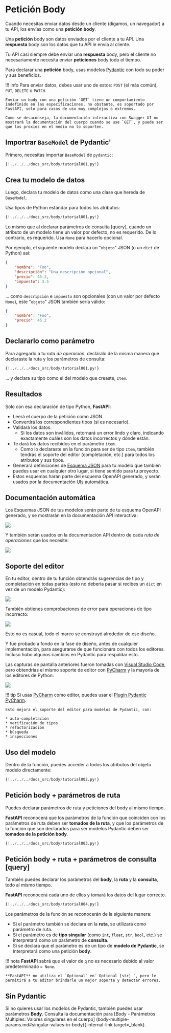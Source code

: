 # Petición Body

Cuando necesitas enviar datos desde un cliente (digamos, un navegador) a tu API, los envías como una **petición body**.

Una **petición** body son datos enviados por el cliente a tu API. Una **respuesta** body son los datos que tu API le envía al cliente.

Tu API casi siempre debe enviar una **respuesta** body, pero el cliente no necesariamente necesita enviar **peticiones** body todo el tiempo.

Para declarar una **petición** body, usas modelos <a href="https://pydantic-docs.helpmanual.io/" class="external-link" target="_blank">Pydantic</a> con todo su poder y sus beneficios.

!!! info
    Para enviar datos, debes usar uno de estos: `POST` (el más común), `PUT`, `DELETE` o `PATCH`.

    Enviar un body con una petición `GET` tiene un comportamiento indefinido en las especificaciones, no obstante, es soportado por FastAPI, solo para casos de uso muy complejos o extremos.

    Como se desaconseja, la documentación interactiva con Swagger UI no mostrará la documentación del cuerpo cuando se use `GET`, y puede ser que los proxies en el medio no lo soporten.

## Importrar `BaseModel` de Pydantic'

Primero, necesitas importar `BaseModel` de `pydantic`:

```Python hl_lines="4"
{!../../../docs_src/body/tutorial001.py!}
```

## Crea tu modelo de datos

Luego, declara tu modelo de datos como una clase que hereda de `BaseModel`.

Usa tipos de Python estándar para todos los atributos:

```Python hl_lines="7-11"
{!../../../docs_src/body/tutorial001.py!}
```

Lo mismo que al declarar parámetros de consulta [query], cuando un atributo de un modelo tiene un valor por defecto, no es requerido. De lo contrario, es requerido. Usa `None` para hacerlo opcional.

Por ejemplo, el siguiente modelo declara un "`objeto`" JSON (o un `dict` de Python) así:

```JSON
{
    "nombre": "Foo",
    "descripción": "Una descripción opcional",
    "precio": 45.2,
    "impuesto": 3.5
}
```

... como `descripción` e `impuesto` son opcionales (con un valor por defecto `None`), este "`objeto`" JSON también sería válido:

```JSON
{
    "nombre": "Foo",
    "precio": 45.2
}
```

## Declararlo como parámetro

Para agregarlo a tu *ruta de operación*, decláralo de la misma manera que declaraste la ruta y los parámetros de consulta:

```Python hl_lines="18"
{!../../../docs_src/body/tutorial001.py!}
```

... y declara su tipo como el del modelo que creaste, `Item`.

## Resultados

Solo con esa declaración de tipo Python, **FastAPI**:

* Leerá el cuerpo de la petición como JSON.
* Convertirá los correspondientes tipos (si es necesario).
* Validará los datos.
    * Si los datos son inválidos, retornará un error lindo y claro, indicando exactamente cuáles son los datos incorrectos y dónde están.
* Te dará los datos recibidos en el parámetro `item`.
    * Como lo declaraste en la función para ser de tipo `Item`, también tendrás el soporte del editor (completación, etc.) para todos los atributos y sus tipos.
* Generará definiciones de <a href="https://json-schema.org" class="external-link" target="_blank">Esquema JSON</a> para tu modelo que también puedes usar en cualquier otro lugar, si tiene sentido para tu proyecto.
* Estos esquemas harán parte del esquema OpenAPI generado, y serán usados por la documentación <abbr title="User Interfaces">UIs</abbr> automática.

## Documentación automática

Los Esquemas JSON de tus modelos serán parte de tu esquema OpenAPI generado, y se mostrarán en la documentación API interactiva:

<img src="/img/tutorial/body/image01.png">

Y también serán usados en la documentación API dentro de cada *ruta de operaciones* que los necesite:

<img src="/img/tutorial/body/image02.png">

## Soporte del editor

En tu editor, dentro de tu función obtendrás sugerencias de tipo y completación en todas partes (esto no debería pasar si recibes un `dict` en vez de un modelo Pydantic):

<img src="/img/tutorial/body/image03.png">

También obtienes comprobaciones de error para operaciones de tipo incorrecto:

<img src="/img/tutorial/body/image04.png">

Esto no es casual, todo el marco se construyó alrededor de ese diseño.

Y fue probado a fondo en la fase de diseño, antes de cualquier implementación, para asegurarse de que funcionara con todos los editores. Incluso hubo algunos cambios en Pydantic para respaldar esto.

Las capturas de pantalla anteriores fueron tomadas con <a href="https://code.visualstudio.com" class="external-link" target="_blank">Visual Studio Code</a>, pero obtendrías el mismo soporte de editor con <a href="https://www.jetbrains.com/pycharm/" class="external-link" target="_blank">PyCharm</a> y la mayoría de los editores de Python:

<img src="/img/tutorial/body/image05.png">

!!! tip
    Si usas <a href="https://www.jetbrains.com/pycharm/" class="external-link" target="_blank">PyCharm</a> como editor, puedes usar el <a href="https://github.com/koxudaxi/pydantic-pycharm-plugin/" class="external-link" target="_blank">Plugin Pydantic PyCharm</a>.

    Esto mejora el soporte del editor para modelos de Pydantic, con:
    
    * auto-completación
    * verificación de tipos
    * refactorización
    * búsqueda
    * inspecciones

## Uso del modelo

Dentro de la función, puedes acceder a todos los atributos del objeto modelo directamente:

```Python hl_lines="21"
{!../../../docs_src/body/tutorial002.py!}
```

## Petición body + parámetros de ruta

Puedes declarar parámetros de ruta y peticiones del body al mismo tiempo.

**FastAPI** reconocerá que los parámetros de la función que coinciden con los parámetros de ruta deben ser **tomados de la ruta**, y que los parámetros de la función que son declarados para ser modelos Pydantic deben ser **tomados de la petición body**.

```Python hl_lines="17-18"
{!../../../docs_src/body/tutorial003.py!}
```

## Petición body + ruta + parámetros de consulta [query]

También puedes declarar los parámetros del **body**, la **ruta** y la **consulta**, todo al mismo tiempo.

**FastAPI** reconocerá cada uno de ellos y tomará los datos del lugar correcto.

```Python hl_lines="18"
{!../../../docs_src/body/tutorial004.py!}
```

Los parámetros de la función se reconocerán de la siguiente manera:

* Si el parámetro también se declara en la **ruta**, se utilizará como parámetro de ruta.
* Si el parámetro es de **tipo singular** (como `int`, `float`, `str`, `bool`, etc.) se interpretará como un parámetro de **consulta**.
* Si se declara que el parámetro es de un tipo de **modelo de Pydantic**, se interpretará como una petición **body**.

!!! nota
    **FastAPI** sabrá que el valor de `q` no es necesario debido al valor predeterminado `= None`.

    **FastAPI** no utiliza el `Optional` en` Optional [str] `, pero le permitirá a tu editor brindarle un mejor soporte y detectar errores.

## Sin Pydantic

Si no quieres usar los modelos de Pydantic, también puedes usar parámetros **Body**. Consulta la documentación para [Body - Parámetros Múltiples: Valores singulares en el cuerpo] (body-multiple-params.md#singular-values-in-body){.internal-link target=_blank}.
